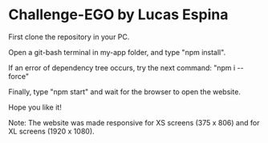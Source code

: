 # Challenge-EGO by Lucas Espina

First clone the repository in your PC.

Open a git-bash terminal in my-app folder, and type "npm install".

If an error of dependency tree occurs, try the next command: "npm i --force"

Finally, type "npm start" and wait for the browser to open the website.

Hope you like it!

Note: The website was made responsive for XS screens (375 x 806) and for XL screens (1920 x 1080).
